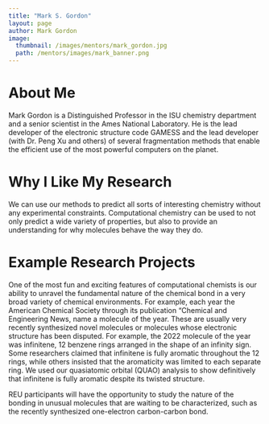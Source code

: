 ```yaml
---
title: "Mark S. Gordon"
layout: page
author: Mark Gordon
image:
  thumbnail: /images/mentors/mark_gordon.jpg
  path: /mentors/images/mark_banner.png
---
```


# About Me

Mark Gordon is a Distinguished Professor in the ISU chemistry department and a
senior scientist in the Ames National Laboratory. He is the lead developer of
the electronic structure code GAMESS and the lead developer (with Dr. Peng Xu
and others) of several fragmentation methods that enable the efficient use of
the most powerful computers on the planet.

# Why I Like My Research

We can use our methods to predict all sorts of interesting chemistry without any
experimental constraints. Computational chemistry can be used to not only
predict a wide variety of properties, but also to provide an understanding for
why molecules behave the way they do.

# Example Research Projects

One of the most fun and exciting features of computational chemists is our
ability to unravel the fundamental nature of the chemical bond in a very broad
variety of chemical environments. For example, each year the American Chemical
Society through its publication “Chemical and Engineering News, name a molecule
of the year. These are usually very recently synthesized novel molecules or
molecules whose electronic structure has been disputed. For example, the 2022
molecule of the year was infinitene, 12 benzene rings arranged in the shape of
an infinity sign. Some researchers claimed that infinitene is fully aromatic
throughout the 12 rings, while others insisted that the aromaticity was limited
to each separate ring. We used our quasiatomic orbital (QUAO) analysis to show
definitively that infinitene is fully aromatic despite its twisted structure.

REU participants will have the opportunity to study the nature of the bonding in
unusual molecules that are waiting to be characterized, such as the recently
synthesized one-electron carbon-carbon bond.
